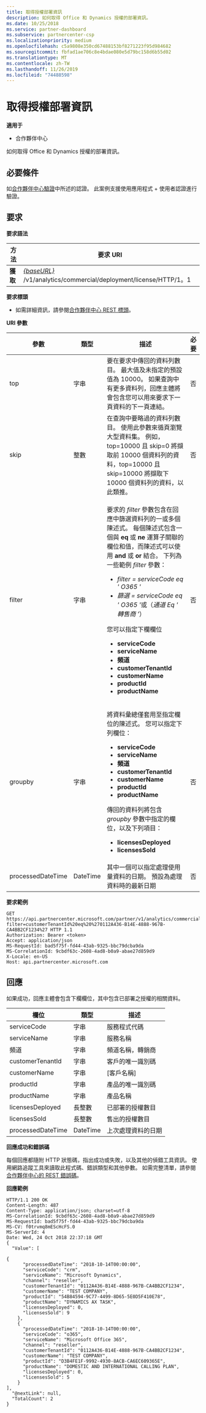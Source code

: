 ```yaml
---
title: 取得授權部署資訊
description: 如何取得 Office 和 Dynamics 授權的部署資訊。
ms.date: 10/25/2018
ms.service: partner-dashboard
ms.subservice: partnercenter-csp
ms.localizationpriority: medium
ms.openlocfilehash: c5a9808e350cd67488153bf8271223f95d984682
ms.sourcegitcommit: fbfad1ae706c8e4bdae080e5d79bc158d6b55d02
ms.translationtype: MT
ms.contentlocale: zh-TW
ms.lasthandoff: 11/26/2019
ms.locfileid: "74488598"
---
```

# <a name="get-licenses-deployment-information"></a>取得授權部署資訊

**適用于**

- 合作夥伴中心

如何取得 Office 和 Dynamics 授權的部署資訊。

## <a name="span-idprerequisitesspan-idprerequisitesspan-idprerequisitesprerequisites"></a><span id="Prerequisites"/><span id="prerequisites"/><span id="PREREQUISITES"/>必要條件


如[合作夥伴中心驗證](partner-center-authentication.md)中所述的認證。 此案例支援使用應用程式 + 使用者認證進行驗證。


## <a name="span-idrequestspan-idrequestspan-idrequestrequest"></a><span id="Request"/><span id="request"/><span id="REQUEST"/>要求

**要求語法**

| 方法  | 要求 URI                                                                                     |
|---------|-------------------------------------------------------------------------------------------------|
| **獲取** | [ *{baseURL}* ](partner-center-rest-urls.md)/v1/analytics/commercial/deployment/license/HTTP/1。1 |

 
**要求標頭**

- 如需詳細資訊，請參閱[合作夥伴中心 REST 標頭](headers.md)。  

**URI 參數**

| 參數         | 類型     | 描述 | 必要 |  
|-------------------|----------|-------------|----------|  
| top               | 字串   | 要在要求中傳回的資料列數目。 最大值及未指定的預設值為 10000。 如果查詢中有更多資料列，回應主體將會包含您可以用來要求下一頁資料的下一頁連結。 | 否 | 
| skip              | 整數      | 在查詢中要略過的資料列數目。 使用此參數來循頁瀏覽大型資料集。 例如，top=10000 且 skip=0 將擷取前 10000 個資料列的資料，top=10000 且 skip=10000 將擷取下 10000 個資料列的資料，以此類推。 | 否 | 
| filter            | 字串   | <p>要求的 <em>filter</em> 參數包含在回應中篩選資料列的一或多個陳述式。 每個陳述式包含一個與 **eq** 或 **ne** 運算子關聯的欄位和值，而陳述式可以使用 **and** 或 **or** 結合。 下列為一些範例 <em>filter</em> 參數：</p><ul><li><em>filter = serviceCode eq ' O365 '</em></li><li><em>篩選 = serviceCode eq ' O365 '</em>或（<em>通道 Eq ' 轉售商 '</em>）</li></ul><p>您可以指定下欄欄位</p><ul><li><strong>serviceCode</strong></li><li><strong>serviceName</strong></li><li><strong>頻道</strong></li><li><strong>customerTenantId</strong></li><li><strong>customerName</strong></li><li><strong>productId</strong></li><li><strong>productName</strong></li></ul> | 否 | 
| groupby           | 字串   | <p>將資料彙總僅套用至指定欄位的陳述式。 您可以指定下列欄位：</p><ul><li><strong>serviceCode</strong></li><li><strong>serviceName</strong></li><li><strong>頻道</strong></li><li><strong>customerTenantId</strong></li><li><strong>customerName</strong></li><li><strong>productId</strong></li><li><strong>productName</strong></li></ul><p>傳回的資料列將包含 <em>groupby</em> 參數中指定的欄位，以及下列項目：</p><ul><li><strong>licensesDeployed</strong></li><li><strong>licensesSold</strong></li></ul> | 否 | 
| processedDateTime | DateTime | 其中一個可以指定處理使用量資料的日期。 預設為處理資料時的最新日期 | 否 | 


**要求範例**

```http
GET https://api.partnercenter.microsoft.com/partner/v1/analytics/commercial/deployment/license?filter=customerTenantId%20eq%20%270112A436-B14E-4888-967B-CA4BB2CF1234%27 HTTP 1.1
Authorization: Bearer <token>
Accept: application/json
MS-RequestId: bad5f75f-fd44-43ab-9325-bbc79dcba9da
MS-CorrelationId: 9cbdf63c-2608-4ad8-b0a9-abae27d859d9
X-Locale: en-US
Host: api.partnercenter.microsoft.com
```


## <a name="span-idresponsespan-idresponsespan-idresponseresponse"></a><span id="Response"/><span id="response"/><span id="RESPONSE"/>回應

如果成功，回應主體會包含下欄欄位，其中包含已部署之授權的相關資料。

| 欄位             | 類型     | 描述                           |
|-------------------|----------|---------------------------------------|
| serviceCode       | 字串   | 服務程式代碼                          |
| serviceName       | 字串   | 服務名稱                          |
| 頻道           | 字串   | 頻道名稱，轉銷商                |
| customerTenantId  | 字串   | 客戶的唯一識別碼    |
| customerName      | 字串   | [客戶名稱]                         |
| productId         | 字串   | 產品的唯一識別碼     |
| productName       | 字串   | 產品名稱                          |
| licensesDeployed  | 長整數     | 已部署的授權數目           |
| licensesSold      | 長整數     | 售出的授權數目               |
| processedDateTime | DateTime | 上次處理資料的日期 |



**回應成功和錯誤碼**

每個回應都隨附 HTTP 狀態碼，指出成功或失敗，以及其他的偵錯工具資訊。 使用網路追蹤工具來讀取此程式碼、錯誤類型和其他參數。 如需完整清單，請參閱[合作夥伴中心的 REST 錯誤碼](error-codes.md)。

**回應範例**

```http
HTTP/1.1 200 OK 
Content-Length: 487 
Content-Type: application/json; charset=utf-8 
MS-CorrelationId: 9cbdf63c-2608-4ad8-b0a9-abae27d859d9 
MS-RequestId: bad5f75f-fd44-43ab-9325-bbc79dcba9da 
MS-CV: f0trvmq8mEScHcFS.0 
MS-ServerId: 4 
Date: Wed, 24 Oct 2018 22:37:18 GMT
{
  "Value": [
   
{
      "processedDateTime": "2018-10-14T00:00:00",
      "serviceCode": "crm",
      "serviceName": "Microsoft Dynamics",
      "channel": "reseller",
      "customerTenantId": "0112A436-B14E-4888-967B-CA4BB2CF1234",
      "customerName": "TEST COMPANY",
      "productId": "54B84594-9C77-4499-8D65-5E0D5F410E78",
      "productName": "DYNAMICS AX TASK",
      "licensesDeployed": 0,
      "licensesSold": 9
    },
    {
      "processedDateTime": "2018-10-14T00:00:00",
      "serviceCode": "o365",
      "serviceName": "Microsoft Office 365",
      "channel": "reseller",
      "customerTenantId": "0112A436-B14E-4888-967B-CA4BB2CF1234",
      "customerName": "TEST COMPANY",
      "productId": "D3B4FE1F-9992-4930-8ACB-CA6EC609365E",
      "productName": "DOMESTIC AND INTERNATIONAL CALLING PLAN",
      "licensesDeployed": 0,
      "licensesSold": 5
    }
],
  "@nextLink": null,
  "TotalCount": 2
}
```